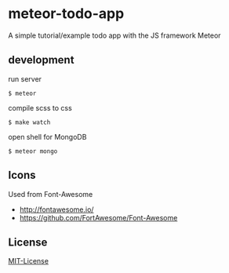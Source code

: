 # meteor-todo-app

A simple tutorial/example todo app with the JS framework Meteor

## development

run server

```$ meteor```

compile scss to css

```$ make watch```

open shell for MongoDB

```$ meteor mongo```

## Icons

Used from Font-Awesome

- http://fontawesome.io/
- https://github.com/FortAwesome/Font-Awesome

## License

[MIT-License](LICENSE)